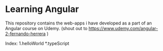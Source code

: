 # Learning Angular

This repository contains the web-apps i have developed as a part of an Angular course on Udemy.
(shout out to https://www.udemy.com/angular-2-fernando-herrera )

Index:
1.helloWorld
*.typeScript
